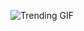 
<!-- GIF_SECTION -->
![Trending GIF](https://media0.giphy.com/media/v1.Y2lkPThiYjIxNzcyY292bmJkejMwcmM3N3VuM2syM29iY25mODExcXlpeTRnOHBiamI3byZlcD12MV9naWZzX3NlYXJjaCZjdD1n/JmJMzlXOiI0dq/giphy.gif)
<!-- END_GIF_SECTION -->
